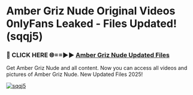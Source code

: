 # Amber Griz Nude Original Videos 0nlyFans Leaked - Files Updated! (sqqj5)

<h3>🔴 CLICK HERE 🌐==►► <a href="https://tinyurl.com/52m3yx9h" rel="nofollow">Amber Griz Nude Updated Files</a></h3>

Get Amber Griz Nude and all content. Now you can access all videos and pictures of Amber Griz Nude. New Updated Files 2025!

[![sqqj5](https://i.imgur.com/TnHtlc8.gif)](https://tinyurl.com/52m3yx9h)
